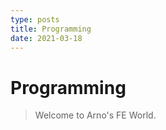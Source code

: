 ```yaml
---
type: posts
title: Programming
date: 2021-03-18
---
```


# Programming

> Welcome to Arno's FE World.
